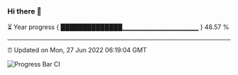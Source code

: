 ### Hi there 👋

⏳ Year progress { ██████████████▁▁▁▁▁▁▁▁▁▁▁▁▁▁▁▁ } 48.57 %

---

⏰ Updated on Mon, 27 Jun 2022 06:19:04 GMT

![Progress Bar CI](https://github.com/liununu/liununu/workflows/Progress%20Bar%20CI/badge.svg)
